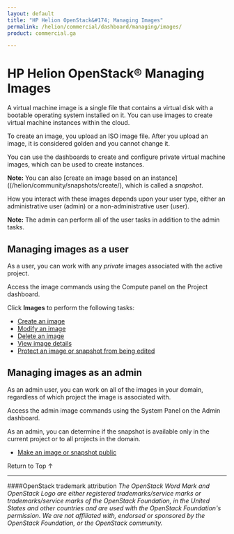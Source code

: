 ```yaml
---
layout: default
title: "HP Helion OpenStack&#174; Managing Images"
permalink: /helion/commercial/dashboard/managing/images/
product: commercial.ga

---
```

<!--UNDER REVISION-->

<script>

function PageRefresh {
onLoad="window.refresh"
}

PageRefresh();

</script>

<!--
<p style="font-size: small;"> <a href="/helion/commercial/ga1/install/">&#9664; PREV</a> | <a href="/helion/commercial/ga1/install-overview/">&#9650; UP</a> | <a href="/helion/commercial/ga1/">NEXT &#9654;</a> </p>
-->

# HP Helion OpenStack&#174; Managing Images

A virtual machine image is a single file that contains a virtual disk with a bootable operating system installed on it. You can use images to create virtual machine instances within the cloud. </p>

To create an image, you upload an ISO image file. After you upload an image, it is considered golden and you cannot change it.</p>

You can use the dashboards to create and configure private virtual machine images, which can be used to create instances.</p>

**Note:** You can also [create an image based on an instance]((/helion/community/snapshots/create/), which is called a <em>snapshot</em>.</p>

How you interact with these images depends upon your user type, either an administrative user (admin) or a non-administrative user (user). </p>

**Note:** The admin can perform all of the user tasks in addition to the admin tasks.</p>

## Managing images as a user ##

As a user, you can work with any <em>private</em> images associated with the active project.</p>

Access the image commands using the Compute panel on the Project dashboard. </p>

Click <strong>Images</strong> to perform the following tasks:</p>

* <a href="/helion/community/images/create/">Create an image</a></li>
* <a href="/helion/community/images/modify/">Modify an image</a></li>
* <a href="/helion/community/images/delete/">Delete an image</a></li>
* <a href="/helion/community/images/details/">View image details</a></li>
* <a href="/helion/community/snapshots/protect/">Protect an image or snapshot from being edited</a> </li>


## Managing images as an admin ##

As an admin user, you can work on all of the images in your domain, regardless of which project the image is associated with. </p>

Access the admin image commands using the System Panel  on the Admin dashboard.</p>

As an admin, you can determine if the snapshot is available only in the current project or to all projects in the domain.</p>

* <a href="/helion/community/snapshots/public/">Make an image or snapshot public</a></li>

<a href="#top" style="padding:14px 0px 14px 0px; text-decoration: none;"> Return to Top &#8593; </a></p>


----
####OpenStack trademark attribution
*The OpenStack Word Mark and OpenStack Logo are either registered trademarks/service marks or trademarks/service marks of the OpenStack Foundation, in the United States and other countries and are used with the OpenStack Foundation's permission. We are not affiliated with, endorsed or sponsored by the OpenStack Foundation, or the OpenStack community.*